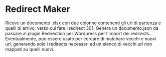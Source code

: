 # Redirect Maker
Riceve un documento .xlsx con due colonne contenenti gli url di partenza e quelli di arrivo, verso cui fare i redirect 301. Genera un documento.json da passare al plugin Redirection per Wordpress per l'import dei redirects. Eventualmente, può essere usato per cercare di matchare vecchi e nuovi url, generando solo i redirects necessari ed un elenco di vecchi url non mappati su quelli nuovi.
